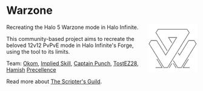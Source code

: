 # Warzone
<img src="assets/icon.png" align="right"/>

Recreating the Halo 5 Warzone mode in Halo Infinite.

This community-based project aims to recreate the beloved 12v12 PvPvE mode in Halo Infinite's Forge, using the tool to its limits.

Team: [Okom](https://x.com/_Okom), [Implied Skill](https://x.com/impliedskill), [Captain Punch](https://x.com/ScriptersGuild), [TostEZ28](https://www.youtube.com/@TostEZ28), [Hamish](https://x.com/hamish_k_thefox) [Precellence](https://x.com/Precellence)

Read more about [The Scripter's Guild](https://wiki.thescriptersguild.com/main/community/the-scripters-guild).
